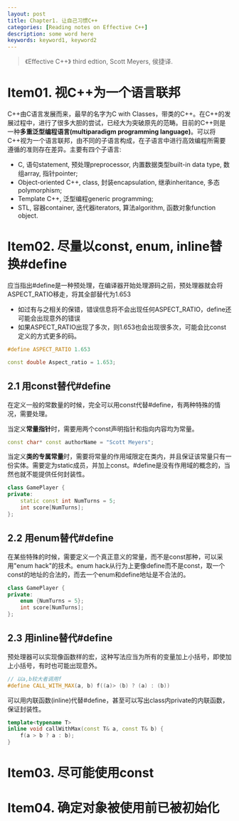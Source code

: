 ```yaml
---
layout: post
title: Chapter1. 让自己习惯C++
categories: [Reading notes on Effective C++]
description: some word here
keywords: keyword1, keyword2
---
```

> 《Effective C++》 third edtion, Scott Meyers, 侯捷译.

# Item01. 视C++为一个语言联邦
C++由C语言发展而来，最早的名字为C with Classes，带类的C++。在C++的发展过程中，进行了很多大胆的尝试，已经大为突破原先的范畴。目前的C++则是一种**多重泛型编程语言(multiparadigm programming language)**。可以将C++视为一个语言联邦，由不同的子语言构成，在子语言中进行高效编程所需要遵循的准则存在差异。主要有四个子语言:

- C, 语句statement, 预处理preprocessor, 内置数据类型built-in data type, 数组array, 指针pointer;
- Object-oriented C++, class, 封装encapsulation, 继承inheritance, 多态polymorphism;
- Template C++, 泛型编程generic programming;
- STL, 容器container, 迭代器iterators, 算法algorithm, 函数对象function object.

# Item02. 尽量以const, enum, inline替换#define


应当指出#define是一种预处理，在编译器开始处理源码之前，预处理器就会将ASPECT_RATIO移走，将其全部替代为1.653
- 如过有与之相关的保错，错误信息将不会出现任何ASPECT_RATIO，define还可能会出现意外的错误
- 如果ASPECT_RATIO出现了多次，则1.653也会出现很多次，可能会比const定义的方式更多的码。
```cpp
#define ASPECT_RATIO 1.653

const double Aspect_ratio = 1.653;
```
## 2.1 用const替代#define

在定义一般的常数量的时候，完全可以用const代替#define，有两种特殊的情况，需要处理。

当定义**常量指针**时，需要用两个const声明指针和指向内容均为常量。
```cpp
const char* const authorName = "Scott Meyers";
```

当定义**类的专属常量**时，需要将常量的作用域限定在类内，并且保证该常量只有一份实体。需要定为static成员，并加上const。#define是没有作用域的概念的，当然也就不能提供任何封装性。
```cpp
class GamePlayer {
private:
    static const int NumTurns = 5;
    int score[NumTurns];
};
```
## 2.2 用enum替代#define

在某些特殊的时候，需要定义一个真正意义的常量，而不是const那种，可以采用"enum hack"的技术。enum hack从行为上更像define而不是const，取一个const的地址的合法的，而去一个enum和define地址是不合法的。

```cpp
class GamePlayer {
private:
    enum {NumTurns = 5};
    int score[NumTurns];
};
```

## 2.3 用inline替代#define

预处理器可以实现像函数样的宏，这种写法应当为所有的变量加上小括号，即使加上小括号，有时也可能出现意外。

```cpp
// 以a,b较大者调用f
#define CALL_WITH_MAX(a, b) f((a)> (b) ? (a) : (b)) 
```
可以用内联函数(inline)代替#define，甚至可以写出class内private的内联函数，保证封装性。
```cpp
template<typename T>
inline void callWithMax(const T& a, const T& b) {
    f(a > b ? a : b);
}
```

# Item03. 尽可能使用const

# Item04. 确定对象被使用前已被初始化


